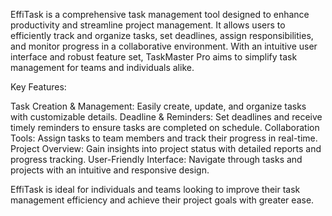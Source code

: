 EffiTask is a comprehensive task management tool designed to enhance productivity and streamline project management. It allows users to efficiently track and organize tasks, set deadlines, 
assign responsibilities, and monitor progress in a collaborative environment. With an intuitive user interface and robust feature set, TaskMaster Pro aims to simplify task management for 
teams and individuals alike.

Key Features:

Task Creation & Management: Easily create, update, and organize tasks with customizable details.
Deadline & Reminders: Set deadlines and receive timely reminders to ensure tasks are completed on schedule.
Collaboration Tools: Assign tasks to team members and track their progress in real-time.
Project Overview: Gain insights into project status with detailed reports and progress tracking.
User-Friendly Interface: Navigate through tasks and projects with an intuitive and responsive design.


EffiTask is ideal for individuals and teams looking to improve their task management efficiency and achieve their project goals with greater ease.
